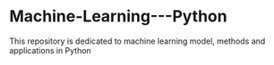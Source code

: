 # Machine-Learning---Python
This repository is dedicated to machine learning model, methods and applications in Python
